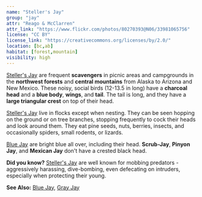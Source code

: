 ```yaml
---
name: "Steller's Jay"
group: "jay"
attr: "Reago & McClarren"
attr_link: "https://www.flickr.com/photos/80270393@N06/33981065756"
license: "CC BY"
license_link: "https://creativecommons.org/licenses/by/2.0/"
location: [bc,ab]
habitat: [forest,mountain]
visibility: high
---
```

[Steller's Jay](/birds/steljay/) are frequent **scavengers** in picnic areas and campgrounds in the **northwest forests** and **central mountains** from Alaska to Arizona and New Mexico. These noisy, social birds (12-13.5 in long) have a **charcoal head** and a **blue body**, **wings**, and **tail**. The tail is long, and they have a **large triangular crest** on top of their head.

[Steller's Jay](/birds/steljay/) live in flocks except when nesting. They can be seen hopping on the ground or on tree branches, stopping frequently to cock their heads and look around them. They eat pine seeds, nuts, berries, insects, and occasionally spiders, small rodents, or lizards.

[Blue Jay](/birds/blujay/) are bright blue all over, including their head. **Scrub-Jay**, **Pinyon Jay**, and **Mexican Jay** don't have a crested black head.

**Did you know?** [Steller's Jay](/birds/steljay/) are well known for mobbing predators - aggressively harassing, dive-bombing, even defecating on intruders, especially when protecting their young.

<!-- generated, do not edit -->
**See Also:**
[Blue Jay](/birds/blujay/),
[Gray Jay](/birds/grayjay/)
